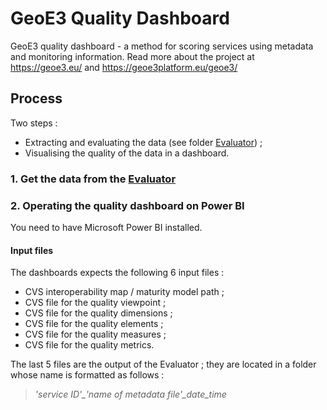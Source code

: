# GeoE3 Quality Dashboard
GeoE3 quality dashboard - a method for scoring services using metadata and monitoring information. 
Read more about the project at https://geoe3.eu/ and https://geoe3platform.eu/geoe3/

## Process

Two steps :
- Extracting and evaluating the data (see folder [Evaluator](https://github.com/opengeospatial/GEOE3/tree/main/GeoE3-Quality-Dashboard/Evaluator)) ;
- Visualising the quality of the data in a dashboard.

### 1. Get the data from the [Evaluator](https://github.com/opengeospatial/GEOE3/tree/main/GeoE3-Quality-Dashboard/Evaluator)


### 2. Operating the quality dashboard on Power BI

You need to have Microsoft Power BI installed.

#### Input files

The dashboards expects the following 6 input files :
- CVS interoperability map / maturity model path ;
- CVS file for the quality viewpoint ;
- CVS file for the quality dimensions ;
- CVS file for the quality elements ;
- CVS file for the quality measures ;
- CVS file for the quality metrics.

The last 5 files are the output of the Evaluator ; they are located in a folder whose name is formatted as follows :  
>*'service ID'_'name of metadata file'_date_time*  
